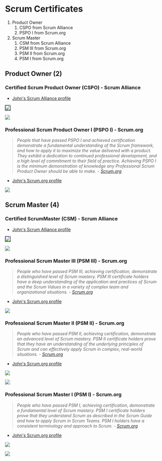 # Scrum Certificates

1. Product Owner
	1. CSPO from Scrum Alliance
	1. PSPO I from Scrum.org
2. Scrum Master
	1. CSM from Scrum Alliance
	1. PSM III from Scrum.org
	1. PSM II from Scrum.org
	1. PSM I from Scrum.org

## Product Owner (2)

### Certified Scrum Product Owner (CSPO) - Scrum Alliance

* [John's Scrum Alliance profile](https://www.scrumalliance.org/community/profile/jwang96)

<img src="../cert_scrum_product-owner_scrumalliance_certified-scrum-product-owner--cspo_2025-09-04.png" style="border:1px solid #000000" />

![](cert_scrum_product-owner_scrumalliance_certified-scrum-product-owner--cspo_2012-12-07_trim.png)

### Professional Scrum Product Owner I (PSPO I) - Scrum.org

> *People that have passed PSPO I and achieved certification demonstrate a fundamental understanding of the Scrum framework, and how to apply it to maximize the value delivered with a product. They exhibit a dedication to continued professional development, and a high level of commitment to their field of practice. Achieving PSPO I is the minimum demonstration of knowledge any Professional Scrum Product Owner should be able to make. - [Scrum.org](https://www.scrum.org/professional-scrum-product-owner-certifications)*

* [John's Scrum.org profile](https://www.scrum.org/user/16066/)

![](cert_scrum_product-owner_scrum-org_professional-scrum-product-owner-i--pspo-i_2023-09-14.png)

## Scrum Master (4)

### Certified ScrumMaster (CSM) - Scrum Alliance

* [John's Scrum Alliance profile](https://www.scrumalliance.org/community/profile/jwang96)

<img src="../cert_scrum_scrum-master_scrumalliance_certified-scrum-master--csm_2025-09-04.png" style="border:1px solid #000000" />

![](cert_scrum_scrum-master_scrumalliance_certified-scrum-master--csm_2012-12-14_trim.png)

### Professional Scrum Master III (PSM III) - Scrum.org

> *People who have passed PSM III, achieving certification, demonstrate a distinguished level of Scrum mastery. PSM III certificate holders  have a deep understanding of the application and practices of Scrum and the Scrum Values in a variety of complex team and organizational situations. - [Scrum.org](https://www.scrum.org/professional-scrum-certifications/professional-scrum-master-assessments)*

* [John's Scrum.org profile](https://www.scrum.org/user/16066/)

![](cert_scrum_scrum-master_scrum-org_professional-scrum-master-iii--psm-iii_2012-12-29_2023-09-13.png)

### Professional Scrum Master II (PSM II) - Scrum.org

> *People who have passed PSM II, achieving certification, demonstrate an advanced level of Scrum mastery. PSM II certificate holders prove that they have an understanding of the underlying principles of Scrum and can effectively apply Scrum in complex, real-world situations. - [Scrum.org](https://www.scrum.org/professional-scrum-certifications/professional-scrum-master-assessments)*

* [John's Scrum.org profile](https://www.scrum.org/user/16066/)

![](cert_scrum_scrum-master_scrum-org_professional-scrum-master-ii--psm-ii_2012-12-29_2023-09-13.png)

![](cert_scrum_scrum-master_scrum-org_professional-scrum-master-ii--psm-ii_2012-12-29.png)

### Professional Scrum Master I (PSM I) - Scrum.org

> *People who have passed PSM I, achieving certification, demonstrate a fundamental level of Scrum mastery. PSM I certificate holders prove that they understand Scrum as described in the Scrum Guide and how to apply Scrum in Scrum Teams.  PSM I holders have a consistent terminology and approach to Scrum. - [Scrum.org](https://www.scrum.org/professional-scrum-certifications/professional-scrum-master-assessments)*

* [John's Scrum.org profile](https://www.scrum.org/user/16066/)

![](cert_scrum_scrum-master_scrum-org_professional-scrum-master-i--psm-i_2012-12-14_2023-09-13.png)

![](cert_scrum_scrum-master_scrum-org_professional-scrum-master-i--psm-i_2012-12-14.png)